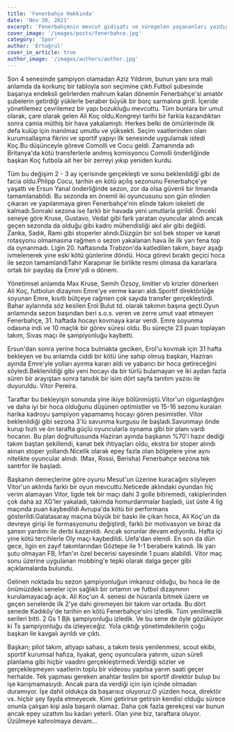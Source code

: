 ```yaml
---
title: 'Fenerbahçe Hakkında'
date: 'Nov 30, 2021'
excerpt: 'Fenerbahçenin mevcut gidişatı ve süregelen yaşananları yazdığım yazım.'
cover_image: '/images/posts/fenerbahce.jpg'
category: 'Spor'
author: 'Ertuğrul'
cover_in_article: true
author_image: '/images/authors/author.jpg'
---
```



Son 4 senesinde şampiyon olamadan Aziz Yıldırım, bunun yanı sıra mali anlamda da korkunç bir tabloyla son seçimine çıktı.Futbol şubesinde başarıya endeksli gelirlerden mahrum kalan dönemin Fenerbahçe'si amatör şubelerin getirdiği yüklerle beraber büyük bir borç sarmalına girdi. İçeride yönetilemez çevrilemez bir yapı bozukluğu mevcuttu. Tüm bunlara bir umut olarak, çare olarak gelen Ali Koç oldu.Kongreyi tarihi bir farkla kazandıktan sonra camia müthiş bir hava yakalamıştı. Herkes belki de ömürlerinde ilk defa kulüp için inanılmaz umutlu ve yüksekti. Seçim vaatlerinden olan kurumsallaşma fikrini ve sportif yapıyı ilk senesinde uygulamak istedi Koç.Bu düşünceyle göreve Comolli ve Cocu geldi. Zamanında adı Britanya'da kötü transferlerle anılmış  komisyoncu Comolli önderliğinde başkan Koç futbola ait her bir zerreyi yıkıp yeniden kurdu. 

Tüm bu değişim 2 - 3 ay içerisinde gerçekleşti ve sonu beklenildiği gibi de facia oldu.Phlipp Cocu, tarihin en kötü açılış sezonunu Fenerbahçe'ye yaşattı ve Ersun Yanal önderliğinde sezon, zor da olsa güvenli bir limanda tamamlanabildi. Bu sezonda en önemli iki oyuncusunu son gün elinden çıkaran ve yapılanmaya giren Fenerbahçe'nin elinde takım iskeleti de kalmadı.Sonraki sezona ise farklı bir havada yeni umutlarla girildi. Önceki seneye göre Kruse, Gustavo, Vedat gibi fark yaratan oyuncular alındı ancak geçen sezonda da olduğu gibi kadro mühendisliği akıl alır gibi değildi. Zanka, Sadık, Rami gibi stoperler alındı.Düzgün bir sol bek stoper ve kanat rotasyonu olmamasına rağmen o sezon yakalanan hava ile ilk yarı fena top da oynanmadı. Ligin 20. haftasında Trabzon'da katledilen takım, bayır aşağı ivmelenerek yine eski kötü günlerine döndü. Hoca görevi bıraktı geçici hoca ile sezon tamamlandıTahir Karapınar ile birlikte resmi olmasa da kararlara ortak bir paydaş da Emre'ydi o dönem. 

Yönetimsel anlamda Max Kruse, Semih Özsoy, limitler vb krizler dönerken Ali Koç, futbolun dizaynını Emre'ye verme kararı aldı.Sportif direktörlüğe soyunan Emre, kısıtlı bütçeye rağmen çok sayıda transfer gerçekleştirdi. Bahar aylarında söz kesilen Erol Bulut td. olarak takımın başına geçti.Oyun anlamında sezon başından beri s.o.s. veren ve zerre umut vaat etmeyen Fenerbahçe, 31. haftada hocayı kovmaya karar verdi. Emre soyunma odasına indi ve 10 maçlık bir görev süresi oldu. Bu süreçte 23 puan toplayan takım, Sivas maçı ile şampiyonluğu kaybetti.

Ersun'dan sonra yerine hoca bulmakta geciken, Erol'u kovmak için 31 hafta bekleyen ve bu anlamda ciddi bir kötü üne sahip olmuş başkan, Haziran ayında Emre'yle yolları ayırma kararı aldı ve yabancı bir hoca getireceğini söyledi.Beklenildiği gibi yeni hocayı da bir türlü bulamayan ve iki aydan fazla süren bir arayıştan sonra tanıdık bir isim dört sayfa tanıtım yazısı ile duyuruldu. Vitor Pereira. 

Taraftar bu bekleyişin sonunda yine ikiye bölünmüştü.Vitor'un olgunlaştığını ve daha iyi bir hoca olduğunu düşünen optimistler ve 15-16 sezonu kuralan harika kadroyu şampiyon yapamamış hocayı gören pesimistler. Vitor beklenildiği gibi sezona 3'lü savunma kurgusu ile başladı.Savunmayı önde kurup hızlı ve ön tarafta güçlü oyuncularla oynama gibi bir planı vardı hocanın. Bu plan doğrultusunda Haziran ayında başkanın %70'i hazır dediği takım baştan şekillendi, kanat bek ihtiyaçları oldu, ekstra bir stoper alındı alınan stoper yollandı.Nicelik olarak epey fazla olan bölgelere yine aynı nitelikte oyuncular alındı. (Max, Rossi, Berisha) Fenerbahçe sezona tek santrfor ile başladı. 

Başkanın demeçlerine göre oyunu Mesut'un üzerine kuracağını söyleyen Vitor'un aklında farklı bir oyun mevcuttu.Neticede aklındaki oyundan hiç verim alamayan Vitor, ligde tek bir maçı dahi 3 golle bitiremedi, rakiplerinden çok daha az XG'ler yakaladı, takımda homurdanmalar başladı, üst üste 4 lig maçında puan kaybedildi Avrupa'da kötü bir performans gösterildi.Galatasaray maçına büyük bir baskı ile çıkan hoca, Ali Koç'un da devreye girişi ile formasyonunu değiştirdi, farklı bir motivasyon ve biraz da şansın yardımı ile derbi kazanıldı. Ancak sorunlar devam ediyordu. Hafta içi yine kötü tercihlerle Oly maçı kaybedildi. Uefa'dan elendi. En son da dün gece, ligin en zayıf takımlarından Göztepe ile 1-1 berabere kalındı. İlk yarı şutu olmayan FB, İrfan'ın özel becerisi sayesinde 1 puanı alabildi. Vitor maç sonu üzerine uygulanan mobbing'e tepki olarak dalga geçer gibi açıklamalarda bulundu.

Gelinen noktada bu sezon şampiyonluğun imkansız olduğu, bu hoca ile de önümüzdeki seneler için sağlıklı bir ortamın ve futbol dizaynının kurulamayacağı açık. Ali Koç'un 4. senesi de hüsranla bitmek üzere ve geçen senelerde ilk 2'ye dahi giremeyen bir takım var ortada. Bu dört senede Kadıköy'de tarihin en kötü Fenerbahçe'sini izledik. Tüm yenilmezlik serileri bitti. 2 Gs 1 Bjk şampiyonluğu izledik. Ve bu sene de öyle gözüküyor ki Ts şampiyonluğu da izleyeceğiz. Yola çıktığı yönetimdekilerin çoğu başkan ile kavgalı ayrıldı ve çıktı. 

Başkan; pilot takım, altyapı sahası, a takım tesis yenilenmesi, scout ekibi, sportif kurumsal hafıza, liyakat, genç oyunculara yatırım, uzun süreli planlama gibi hiçbir vaadini gerçekleştirmedi.Verdiği sözler ve gerçekleşmeyen vaatlerin toplu bir videosu yapılsa yarım saati geçer herhalde. Tek yapması gereken anahtar teslim bir sportif direktör bulup bu işe karışmamasıydı. Ancak para da verdiği için işin içinde olmadan duramıyor. İşe dahil oldukça da başarısız oluyoruz.O yüzden hoca, direktör vs. hiçbir şey fayda etmeyecek. Kimi getirirse getirsin kendisi olduğu sürece onunla çalışan kişi asla başarılı olamaz. Daha çok fazla gerekçesi var bunun ancak epey uzattım bu kadarı yeterli. Olan yine biz, taraftara oluyor. Üzülmeye kahrolmaya devam...